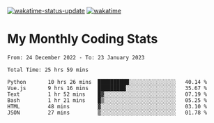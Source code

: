 [![wakatime-status-update](https://github.com/noopurphalak/noopurphalak/workflows/wakatime-status-update/badge.svg)](https://github.com/noopurphalak/noopurphalak/actions/workflows/main.yml)
[![wakatime](https://wakatime.com/badge/user/80ace140-ef40-4fdd-b8ed-f3be3d2e1aea.svg)](https://wakatime.com/@80ace140-ef40-4fdd-b8ed-f3be3d2e1aea)

# My Monthly Coding Stats

<!--START_SECTION:waka-->

```text
From: 24 December 2022 - To: 23 January 2023

Total Time: 25 hrs 59 mins

Python       10 hrs 26 mins  ██████████░░░░░░░░░░░░░░░   40.14 %
Vue.js       9 hrs 16 mins   █████████░░░░░░░░░░░░░░░░   35.67 %
Text         1 hr 52 mins    █▓░░░░░░░░░░░░░░░░░░░░░░░   07.19 %
Bash         1 hr 21 mins    █▒░░░░░░░░░░░░░░░░░░░░░░░   05.25 %
HTML         48 mins         ▓░░░░░░░░░░░░░░░░░░░░░░░░   03.10 %
JSON         27 mins         ▒░░░░░░░░░░░░░░░░░░░░░░░░   01.78 %
```

<!--END_SECTION:waka-->
